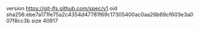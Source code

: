 version https://git-lfs.github.com/spec/v1
oid sha256:ebe7a171fe75a2c4354d47781f69c17305400ac0aa26b69cf603e3a007f8cc3b
size 40917
